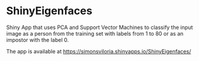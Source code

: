 # ShinyEigenfaces
Shiny App that uses PCA and Support Vector Machines to classify the input image as a person from the training set with labels from 1 to 80 
or as an impostor with the label 0. 

The app is available at https://simonsviloria.shinyapps.io/ShinyEigenfaces/
